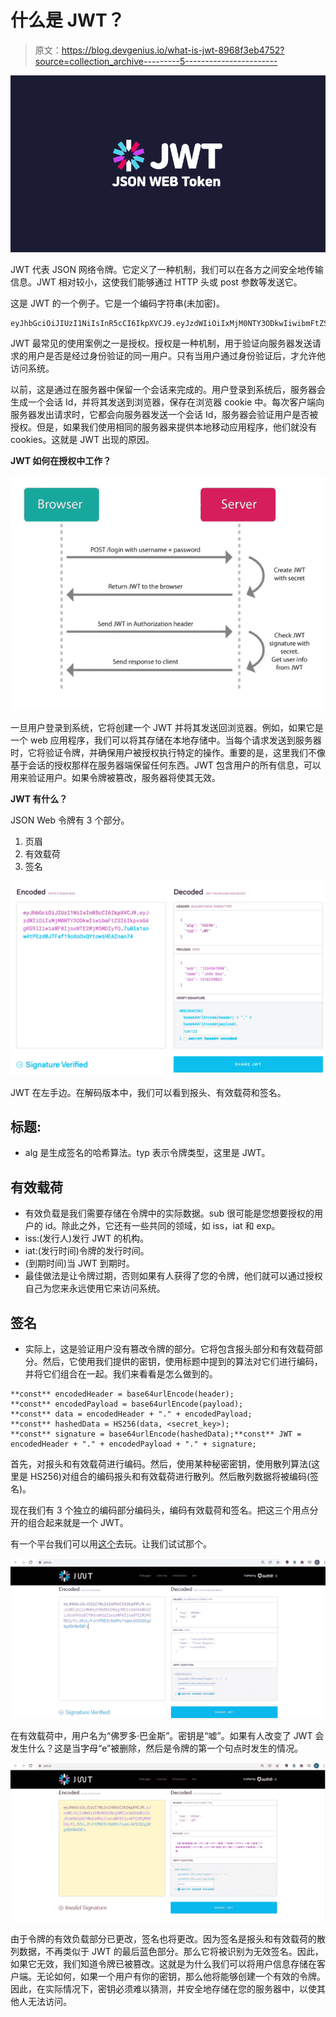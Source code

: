 # 什么是 JWT？

> 原文：<https://blog.devgenius.io/what-is-jwt-8968f3eb4752?source=collection_archive---------5----------------------->

![](img/8ddd12b7e1c74cbcc7a677fffd1911c8.png)

JWT 代表 JSON 网络令牌。它定义了一种机制，我们可以在各方之间安全地传输信息。JWT 相对较小，这使我们能够通过 HTTP 头或 post 参数等发送它。

这是 JWT 的一个例子。它是一个编码字符串(未加密)。

```
eyJhbGciOiJIUzI1NiIsInR5cCI6IkpXVCJ9.eyJzdWIiOiIxMjM0NTY3ODkwIiwibmFtZSI6IkpvaG4gRG9lIiwiaWF0IjoxNTE2MjM5MDIyfQ.SflKxwRJSMeKKF2QT4fwpMeJf36POk6yJV_adQssw5c
```

JWT 最常见的使用案例之一是授权。授权是一种机制，用于验证向服务器发送请求的用户是否是经过身份验证的同一用户。只有当用户通过身份验证后，才允许他访问系统。

以前，这是通过在服务器中保留一个会话来完成的。用户登录到系统后，服务器会生成一个会话 Id，并将其发送到浏览器，保存在浏览器 cookie 中。每次客户端向服务器发出请求时，它都会向服务器发送一个会话 Id，服务器会验证用户是否被授权。但是，如果我们使用相同的服务器来提供本地移动应用程序，他们就没有 cookies。这就是 JWT 出现的原因。

**JWT 如何在授权中工作？**

![](img/e01612c02e385d411a78b175d2743b2d.png)

一旦用户登录到系统，它将创建一个 JWT 并将其发送回浏览器。例如，如果它是一个 web 应用程序，我们可以将其存储在本地存储中。当每个请求发送到服务器时，它将验证令牌，并确保用户被授权执行特定的操作。重要的是，这里我们不像基于会话的授权那样在服务器端保留任何东西。JWT 包含用户的所有信息，可以用来验证用户。如果令牌被篡改，服务器将使其无效。

**JWT 有什么？**

JSON Web 令牌有 3 个部分。

1.  页眉
2.  有效载荷
3.  签名

![](img/ee566c6c684c64bcd0f28e74729eed85.png)

JWT 在左手边。在解码版本中，我们可以看到报头、有效载荷和签名。

## 标题:

*   alg 是生成签名的哈希算法。typ 表示令牌类型，这里是 JWT。

## 有效载荷

*   有效负载是我们需要存储在令牌中的实际数据。sub 很可能是您想要授权的用户的 id。除此之外，它还有一些共同的领域，如 iss，iat 和 exp。
*   iss:(发行人)发行 JWT 的机构。
*   iat:(发行时间)令牌的发行时间。
*   (到期时间)当 JWT 到期时。
*   最佳做法是让令牌过期，否则如果有人获得了您的令牌，他们就可以通过授权自己为您来永远使用它来访问系统。

## 签名

*   实际上，这是验证用户没有篡改令牌的部分。它将包含报头部分和有效载荷部分。然后，它使用我们提供的密钥，使用标题中提到的算法对它们进行编码，并将它们组合在一起。我们来看看是怎么做到的。

```
**const** encodedHeader = base64urlEncode(header);
**const** encodedPayload = base64urlEncode(payload);
**const** data = encodedHeader + "." + encodedPayload; 
**const** hashedData = HS256(data, <secret_key>);
**const** signature = base64urlEncode(hashedData);**const** JWT = encodedHeader + "." + encodedPayload + "." + signature;
```

首先，对报头和有效载荷进行编码。然后，使用某种秘密密钥，使用散列算法(这里是 HS256)对组合的编码报头和有效载荷进行散列。然后散列数据将被编码(签名)。

现在我们有 3 个独立的编码部分编码头，编码有效载荷和签名。把这三个用点分开的组合起来就是一个 JWT。

有一个平台我们可以用[这个](https://jwt.io/)去玩。让我们试试那个。

![](img/f9b2424a145eb123fed8864f5c0b8a90.png)

在有效载荷中，用户名为“佛罗多·巴金斯”。密钥是“嘘”。如果有人改变了 JWT 会发生什么？这是当字母“e”被删除，然后是令牌的第一个句点时发生的情况。

![](img/d79fc779cc9d7bd759fc625a2db47273.png)

由于令牌的有效负载部分已更改，签名也将更改。因为签名是报头和有效载荷的散列数据，不再类似于 JWT 的最后蓝色部分。那么它将被识别为无效签名。因此，如果它无效，我们知道令牌已被篡改。这就是为什么我们可以将用户信息存储在客户端。无论如何，如果一个用户有你的密钥，那么他将能够创建一个有效的令牌。因此，在实际情况下，密钥必须难以猜测，并安全地存储在您的服务器中，以使其他人无法访问。